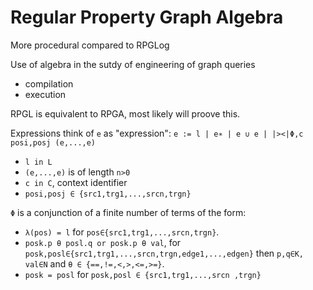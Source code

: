 # Regular Property Graph Algebra
More procedural compared to RPGLog

Use of algebra in the sutdy of engineering of graph queries
- compilation
- execution

RPGL is equivalent to RPGA, most likely will proove this.

Expressions think of `e` as "expression":
`e := l | e∗ | e ∪ e | |><|Φ,c posi,posj (e,...,e)`

- `l in L`
- `(e,...,e)` is of length `n>0`
- `c in C`, context identifier
- `posi,posj ∈ {src1,trg1,...,srcn,trgn}`

`Φ` is a conjunction of a finite number of terms of the form:
- `λ(pos) = l` for `pos∈{src1,trg1,...,srcn,trgn}`.
- `posk.p θ posl.q or posk.p θ val`, for `posk,posl∈{src1,trg1,...,srcn,trgn,edge1,...,edgen}` then `p,q∈K, val∈N` and `θ ∈ {==,!=,<,>,<=,>=}`.
- `posk = posl` for `posk,posl ∈ {src1,trg1,...,srcn ,trgn}`

